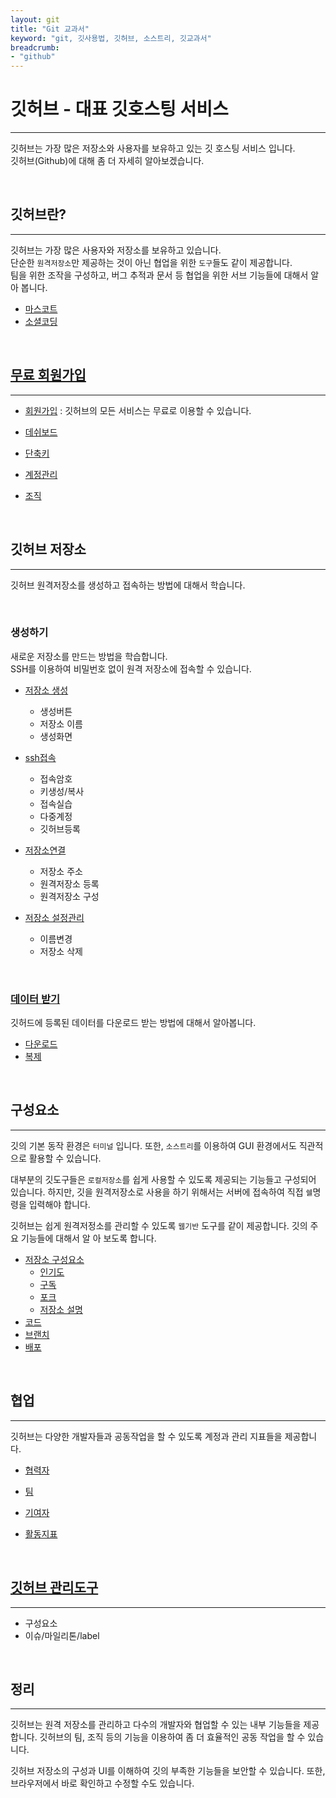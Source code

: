 ```yaml
---
layout: git
title: "Git 교과서"
keyword: "git, 깃사용법, 깃허브, 소스트리, 깃교과서"
breadcrumb:
- "github"
---
```


# 깃허브 - 대표 깃호스팅 서비스
---
깃허브는 가장 많은 저장소와 사용자를 보유하고 있는 깃 호스팅 서비스 입니다.  
깃허브(Github)에 대해 좀 더 자세히 알아보겠습니다.  

<br>

## 깃허브란?
---
깃허브는 가장 많은 사용자와 저장소를 보유하고 있습니다.  
단순한 `원격저장소`만 제공하는 것이 아닌 협업을 위한 `도구`들도 같이 제공합니다.  
팀을 위한 조작을 구성하고, 버그 추적과 문서 등 협업을 위한 서브 기능들에 대해서 알아 봅니다.  

* [마스코트](about)
* [소셜코딩](about/social)

<br>

## [무료 회원가입](regist)
---
* [회원가입](regist) : 깃허브의 모든 서비스는 무료로 이용할 수 있습니다.
* [데쉬보드](regist/dash)
* [단축키](regist/shotcut)

* [계정관리](regist/account)
* [조직](organization)

<br>

## 깃허브 저장소
---
깃허브 원격저장소를 생성하고 접속하는 방법에 대해서 학습니다.

<br>

### 생성하기
새로운 저장소를 만드는 방법을 학습합니다.  
SSH를 이용하여 비밀번호 없이 원격 저장소에 접속할 수 있습니다.  

* [저장소 생성](repo/create)
    + 생성버튼
    + 저장소 이름
    + 생성화면

* [ssh접속](repo/ssh)
    + 접속암호
    + 키생성/복사
    + 접속실습
    + 다중계정
    + 깃허브등록

* [저장소연결](repo/remote)
    + 저장소 주소
    + 원격저장소 등록
    + 원격저장소 구성

* [저장소 설정관리](setting)
    + 이름변경
    + 저장소 삭제
<br>

### [데이터 받기](repo)
깃허드에 등록된 데이터를 다운로드 받는 방법에 대해서 알아봅니다.
* [다운로드](repo/download)
* [복제](repo/clone)

<br>

## 구성요소
---
깃의 기본 동작 환경은 `터미널` 입니다. 또한, `소스트리`를 이용하여 GUI 환경에서도 직관적으로 활용할 수 있습니다.  

대부분의 깃도구들은 `로컬저장소`를 쉽게 사용할 수 있도록 제공되는 기능들고 구성되어 있습니다. 
하지만, 깃을 원격저장소로 사용을 하기 위해서는 서버에 접속하여 직접 `쉘`명령을 입력해야 합니다.  

깃허브는 쉽게 원격저정소를 관리할 수 있도록 `웹기반` 도구를 같이 제공합니다. 깃의 주요 기능들에 대해서 알 아 보도록 합니다.  

* [저장소 구성요소](component)
    + [인기도](component/star)
    + [구독](component/watch)
    + [포크](component/fork)
    + [저장소 설명](component/description)
* [코드](component/code)
* [브랜치](component/branch)
* [배포](component/release)

<br>

## 협업
---
깃허브는 다양한 개발자들과 공동작업을 할 수 있도록 계정과 관리 지표들을 제공합니다.  
* [협력자](collaborate/collaborators)
* [팀](collaborate/team)

* [기여자](collaborate/contributor)
* [활동지표](collaborate/insights)

<br>

## [깃허브 관리도구](tools)
---
* 구성요소
* 이슈/마일리톤/label

<br>



## 정리
---
깃허브는 원격 저장소를 관리하고 다수의 개발자와 협업할 수 있는 내부 기능들을 제공합니다. 
깃허브의 팀, 조직 등의 기능을 이용하여 좀 더 효율적인 공동 작업을 할 수 있습니다.  

깃허브 저장소의 구성과 UI를 이해하여 깃의 부족한 기능들을 보안할 수 있습니다. 
또한, 브라우저에서 바로 확인하고 수정할 수도 있습니다.  

<br>